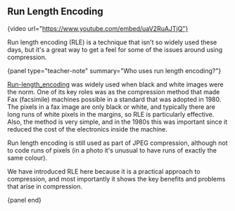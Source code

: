 ## Run Length Encoding

{video url="https://www.youtube.com/embed/uaV2RuAJTjQ"}

Run length encoding (RLE) is a technique that isn't so widely used these days, but it's a great way to get a feel for some of the issues around using compression.

{panel type="teacher-note" summary="Who uses run length encoding?"}

[Run-length_encoding](https://en.wikipedia.org/wiki/Run-length_encoding) was widely used when black and white images were the norm.
One of its key roles was as the compression method that made Fax (facsimile) machines possible in a standard that was adopted in 1980.
The pixels in a fax image are only black or white, and typically there are long runs of white pixels in the margins, so RLE is particularly effective.
Also, the method is very simple, and in the 1980s this was important since it reduced the cost of the electronics inside the machine.

Run length encoding is still used as part of JPEG compression, although not to code runs of pixels (in a photo it's unusual to have runs of exactly the same colour).

We have introduced RLE here because it is a practical approach to compression, and most importantly it shows the key benefits and problems that arise in compression.

{panel end}
